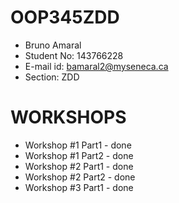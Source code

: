 # OOP345ZDD
- Bruno Amaral
- Student No: 143766228
- E-mail id: bamaral2@myseneca.ca
- Section: ZDD

# WORKSHOPS
- Workshop #1 Part1 - done
- Workshop #1 Part2 - done
- Workshop #2 Part1 - done
- Workshop #2 Part2 - done
- Workshop #3 Part1 - done
